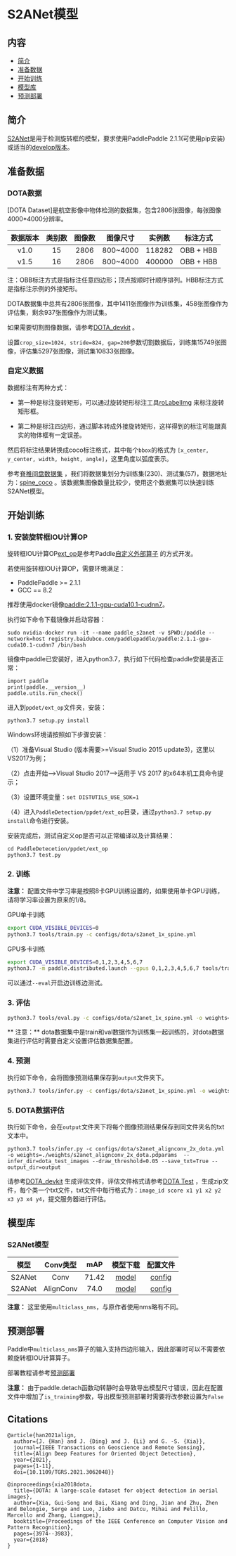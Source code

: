 # S2ANet模型

## 内容
- [简介](#简介)
- [准备数据](#准备数据)
- [开始训练](#开始训练)
- [模型库](#模型库)
- [预测部署](#预测部署)

## 简介

[S2ANet](https://arxiv.org/pdf/2008.09397.pdf)是用于检测旋转框的模型，要求使用PaddlePaddle 2.1.1(可使用pip安装) 或适当的[develop版本](https://www.paddlepaddle.org.cn/documentation/docs/zh/develop/install/Tables.html#whl-release)。


## 准备数据

### DOTA数据
[DOTA Dataset]是航空影像中物体检测的数据集，包含2806张图像，每张图像4000*4000分辨率。

|  数据版本  |  类别数  |   图像数   |  图像尺寸  |    实例数    |     标注方式     |
|:--------:|:-------:|:---------:|:---------:| :---------:| :------------: |
|   v1.0   |   15    |   2806    | 800~4000  |   118282    |   OBB + HBB     |
|   v1.5   |   16    |   2806    | 800~4000  |   400000    |   OBB + HBB     |

注：OBB标注方式是指标注任意四边形；顶点按顺时针顺序排列。HBB标注方式是指标注示例的外接矩形。

DOTA数据集中总共有2806张图像，其中1411张图像作为训练集，458张图像作为评估集，剩余937张图像作为测试集。

如果需要切割图像数据，请参考[DOTA_devkit](https://github.com/CAPTAIN-WHU/DOTA_devkit) 。

设置`crop_size=1024, stride=824, gap=200`参数切割数据后，训练集15749张图像，评估集5297张图像，测试集10833张图像。

### 自定义数据

数据标注有两种方式：

- 第一种是标注旋转矩形，可以通过旋转矩形标注工具[roLabelImg](https://github.com/cgvict/roLabelImg) 来标注旋转矩形框。

- 第二种是标注四边形，通过脚本转成外接旋转矩形，这样得到的标注可能跟真实的物体框有一定误差。

然后将标注结果转换成coco标注格式，其中每个`bbox`的格式为 `[x_center, y_center, width, height, angle]`，这里角度以弧度表示。

参考[脊椎间盘数据集](https://aistudio.baidu.com/aistudio/datasetdetail/85885) ，我们将数据集划分为训练集(230)、测试集(57)，数据地址为：[spine_coco](https://paddledet.bj.bcebos.com/data/spine_coco.tar) 。该数据集图像数量比较少，使用这个数据集可以快速训练S2ANet模型。


## 开始训练

### 1. 安装旋转框IOU计算OP

旋转框IOU计算OP[ext_op](../../ppdet/ext_op)是参考Paddle[自定义外部算子](https://www.paddlepaddle.org.cn/documentation/docs/zh/guides/07_new_op/new_custom_op.html) 的方式开发。

若使用旋转框IOU计算OP，需要环境满足：
- PaddlePaddle >= 2.1.1
- GCC == 8.2

推荐使用docker镜像[paddle:2.1.1-gpu-cuda10.1-cudnn7](registry.baidubce.com/paddlepaddle/paddle:2.1.1-gpu-cuda10.1-cudnn7)。

执行如下命令下载镜像并启动容器：
```
sudo nvidia-docker run -it --name paddle_s2anet -v $PWD:/paddle --network=host registry.baidubce.com/paddlepaddle/paddle:2.1.1-gpu-cuda10.1-cudnn7 /bin/bash
```

镜像中paddle已安装好，进入python3.7，执行如下代码检查paddle安装是否正常：
```
import paddle
print(paddle.__version__)
paddle.utils.run_check()
```

进入到`ppdet/ext_op`文件夹，安装：
```
python3.7 setup.py install
```

Windows环境请按照如下步骤安装：

（1）准备Visual Studio (版本需要>=Visual Studio 2015 update3)，这里以VS2017为例；

（2）点击开始-->Visual Studio 2017-->适用于 VS 2017 的x64本机工具命令提示；

（3）设置环境变量：`set DISTUTILS_USE_SDK=1`

（4）进入`PaddleDetection/ppdet/ext_op`目录，通过`python3.7 setup.py install`命令进行安装。

安装完成后，测试自定义op是否可以正常编译以及计算结果：
```
cd PaddleDetecetion/ppdet/ext_op
python3.7 test.py
```

### 2. 训练
**注意：**
配置文件中学习率是按照8卡GPU训练设置的，如果使用单卡GPU训练，请将学习率设置为原来的1/8。

GPU单卡训练
```bash
export CUDA_VISIBLE_DEVICES=0
python3.7 tools/train.py -c configs/dota/s2anet_1x_spine.yml
```

GPU多卡训练
```bash
export CUDA_VISIBLE_DEVICES=0,1,2,3,4,5,6,7
python3.7 -m paddle.distributed.launch --gpus 0,1,2,3,4,5,6,7 tools/train.py -c configs/dota/s2anet_1x_spine.yml
```

可以通过`--eval`开启边训练边测试。

### 3. 评估
```bash
python3.7 tools/eval.py -c configs/dota/s2anet_1x_spine.yml -o weights=output/s2anet_1x_spine/model_final.pdparams
```
** 注意：**  dota数据集中是train和val数据作为训练集一起训练的，对dota数据集进行评估时需要自定义设置评估数据集配置。

### 4. 预测
执行如下命令，会将图像预测结果保存到`output`文件夹下。
```bash
python3.7 tools/infer.py -c configs/dota/s2anet_1x_spine.yml -o weights=output/s2anet_1x_spine/model_final.pdparams --infer_img=demo/39006.jpg
```

### 5. DOTA数据评估
执行如下命令，会在`output`文件夹下将每个图像预测结果保存到同文件夹名的txt文本中。
```
python3.7 tools/infer.py -c configs/dota/s2anet_alignconv_2x_dota.yml -o weights=./weights/s2anet_alignconv_2x_dota.pdparams  --infer_dir=dota_test_images --draw_threshold=0.05 --save_txt=True --output_dir=output
```

请参考[DOTA_devkit](https://github.com/CAPTAIN-WHU/DOTA_devkit) 生成评估文件，评估文件格式请参考[DOTA Test](http://captain.whu.edu.cn/DOTAweb/tasks.html) ，生成zip文件，每个类一个txt文件，txt文件中每行格式为：`image_id score x1 y1 x2 y2 x3 y3 x4 y4`，提交服务器进行评估。

## 模型库

### S2ANet模型

|     模型     |  Conv类型  |   mAP    |   模型下载   |   配置文件   |
|:-----------:|:----------:|:--------:| :----------:| :---------: |
|   S2ANet    |   Conv     |   71.42  |  [model](https://paddledet.bj.bcebos.com/models/s2anet_conv_1x_dota.pdparams) | [config](https://github.com/PaddlePaddle/PaddleDetection/tree/develop/configs/dota/s2anet_conv_1x_dota.yml)                   |
|   S2ANet    |  AlignConv |   74.0   |  [model](https://paddledet.bj.bcebos.com/models/s2anet_alignconv_2x_dota.pdparams) | [config](https://github.com/PaddlePaddle/PaddleDetection/tree/develop/configs/dota/s2anet_alignconv_2x_dota.yml)                   |

**注意：** 这里使用`multiclass_nms`，与原作者使用nms略有不同。


## 预测部署

Paddle中`multiclass_nms`算子的输入支持四边形输入，因此部署时可以不需要依赖旋转框IOU计算算子。

部署教程请参考[预测部署](../../deploy/README.md)

**注意：** 由于paddle.detach函数动转静时会导致导出模型尺寸错误，因此在配置文件中增加了`is_training`参数，导出模型预测部署时需要将改参数设置为`False`

## Citations
```
@article{han2021align,  
  author={J. {Han} and J. {Ding} and J. {Li} and G. -S. {Xia}},  
  journal={IEEE Transactions on Geoscience and Remote Sensing},  
  title={Align Deep Features for Oriented Object Detection},  
  year={2021},
  pages={1-11},  
  doi={10.1109/TGRS.2021.3062048}}

@inproceedings{xia2018dota,
  title={DOTA: A large-scale dataset for object detection in aerial images},
  author={Xia, Gui-Song and Bai, Xiang and Ding, Jian and Zhu, Zhen and Belongie, Serge and Luo, Jiebo and Datcu, Mihai and Pelillo, Marcello and Zhang, Liangpei},
  booktitle={Proceedings of the IEEE Conference on Computer Vision and Pattern Recognition},
  pages={3974--3983},
  year={2018}
}
```
